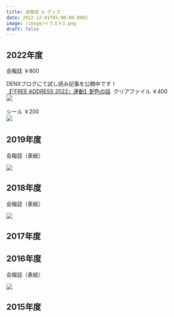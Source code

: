 ```yaml
---
title: 会報誌 & グッズ
date: 2022-12-01T05:00:00.000Z
image: /image/イラスト3.png
draft: false
---
```

## 2022年度

会報誌 ￥800  

DENXブログにて試し読み記事を公開中です！  
<a href="https://denx.hatenablog.jp/entry/2022/11/16/172319" target="_blank" rel="noopener">【『FREE ADDRESS 2022』連動】配色の話</a>
 ﻿ 
クリアファイル ￥400  
 ﻿ 
![](/image/img_6894.jpg)

シール ￥200  
 ﻿ 
![](/image/img_6898.jpg)

## 2019年度

会報誌（表紙）  

![](/image/スクリーンショット_20221203_161617.png)

## 2018年度

会報誌（表紙）  

![](/image/スクリーンショット_20221203_161558.png)

## 2017年度

## 2016年度

会報誌（表紙）  

![](/image/スクリーンショット_20221203_161515.png)

## 2015年度